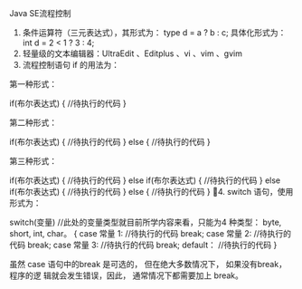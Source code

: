 Java SE流程控制

1.    条件运算符（三元表达式），其形式为：
      type d = a ? b : c;  具体化形式为： int d = 2 < 1 ? 3 : 4;
2.    轻量级的文本编辑器：UltraEdit 、Editplus 、vi 、vim 、gvim
3.    流程控制语句 if 的用法为：

第一种形式：

if(布尔表达式)
{
//待执行的代码
}

第二种形式：

if(布尔表达式)
{
//待执行的代码
}
else
{
//待执行的代码
}

第三种形式：

if(布尔表达式)
{
//待执行的代码
}
else if(布尔表达式)
{
//待执行的代码
}
else if(布尔表达式)
{
//待执行的代码
}
else
{
//待执行的代码
}
4.    switch 语句，使用形式为：

switch(变量) //此处的变量类型就目前所学内容来看，只能为4 种类型： byte, short, int, char。
{
case  常量 1:
//待执行的代码
break;
case  常量 2:
//待执行的代码
break;
case  常量 3:
//待执行的代码
break;
default：
//待执行的代码
}

虽然 case 语句中的break 是可选的， 但在绝大多数情况下， 如果没有break，程序的逻 辑就会发生错误，因此， 通常情况下都需要加上 break。
